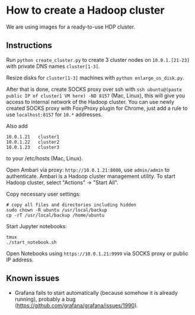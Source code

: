 # How to create a Hadoop cluster

We are using images for a ready-to-use HDP cluster.

## Instructions
Run `python create_cluster.py` to create 3 cluster nodes on `10.0.1.[21-23]` 
with private DNS names `cluster[1-3]`.

Resize disks for `cluster[1-3]` machines with `python enlarge_os_disk.py`.

After that is done, create SOCKS proxy over ssh with 
`ssh ubuntu@(paste public IP of cluster1 VM here) -ND 8157` (Mac, Linux),
this will give you access to internal network of the Hadoop cluster.
You can use newly created SOCKS proxy with FoxyProxy plugin for Chrome, 
just add a rule to use `localhost:8157` for `10.*` addresses.

Also add
```
10.0.1.21	cluster1
10.0.1.22	cluster2
10.0.1.23	cluster3
```
to your /etc/hosts (Mac, Linux).

Open Ambari via proxy: `http://10.0.1.21:8080`, 
use `admin/admin` to authenticate.
Ambari is a Hadoop cluster management utility.
To start Hadoop cluster, select "Actions" -> "Start All".

Copy necessary user settings:
```
# copy all files and directories including hidden
sudo chown -R ubuntu /usr/local/backup
cp -rT /usr/local/backup /home/ubuntu
```

Start Jupyter notebooks:
```
tmux
./start_notebook.sh
```

Open Notebooks using `https://10.0.1.21:9999` via SOCKS proxy or public IP address.

## Known issues
* Grafana fails to start automatically (because somehow it is already running), 
probably a bug (https://github.com/grafana/grafana/issues/1990).